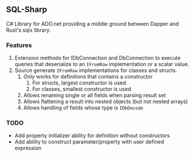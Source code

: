 ## SQL-Sharp

C# Library for ADO.net providing a middle ground between Dapper and Rust's sqlx library.

### Features
1. Extension methods for IDbConnection and DbConnection to execute queries that deserialize to an 
`IFromRow` implementation or a scalar value.
2. Source generate `IFromRow` implementations for classes and structs.
   1. Only works for definitions that contains a constructor
      1. For structs, largest constructor is used
      2. For classes, smallest constructor is used
   2. Allows renaming single or all fields when parsing result set
   3. Allows flattening a result into nested objects (but not nested arrays)
   4. Allows handling of fields whose type is `IDbDecode`

### TODO
* Add property initializer ability for definition without constructors
* Add ability to construct parameter/property with user defined expression